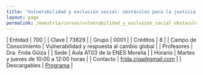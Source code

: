 ```yaml
---
title: "Vulnerabilidad y exclusión social: obstáculos para la justicia ambiental"
layout: page
permalink: /maestria/cursos/vulnerabilidad_y_exclusion_social_obstaculos_para_la_justicia_ambiental_morelia/
---
```



| Entidad | 700 |
| Clave | 73829 |
| Grupo | 0001 |
| Créditos | 8 |
| Campo de Conocimiento | Vulnerabilidad y respuesta al cambio global |
| Profesores | Dra. Frida Güiza |
| Sede | Aula AT03 de la ENES Morelia |
| Horario | Martes y jueves de 10:00 a 12:00 horas |
| Contacto | <frida.ciga@gmail.com> |
| Descargables |  [Programa](/assets/docs/cursos/vulnerabilidad_exclusion_social_obstaculos_justica_ambiental.pdf) |

